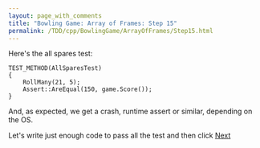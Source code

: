 ```yaml
---
layout: page_with_comments
title: "Bowling Game: Array of Frames: Step 15"
permalink: /TDD/cpp/BowlingGame/ArrayOfFrames/Step15.html
---
```


Here's the all spares test:
```
TEST_METHOD(AllSparesTest)
{
    RollMany(21, 5);
    Assert::AreEqual(150, game.Score());
}
```

And, as expected, we get a crash, runtime assert or similar, depending on the OS.

Let's write just enough code to pass all the test and then click [Next](Step16.html)
